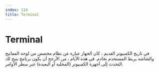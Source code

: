 ```yaml
---
index: 114
title: Terminal
---
```

# Terminal

في تاريخ الكمبيوتر القديم ، كان الجهاز عبارة عن نظام مخصص من لوحة المفاتيح والشاشة يربط المستخدم بخادم. في هذه الأيام ، من الأرجح أن يكون برنامج يتيح لك التحدث إلى أجهزة الكمبيوتر (المحلية أو البعيدة) عبر سطر الأوامر.